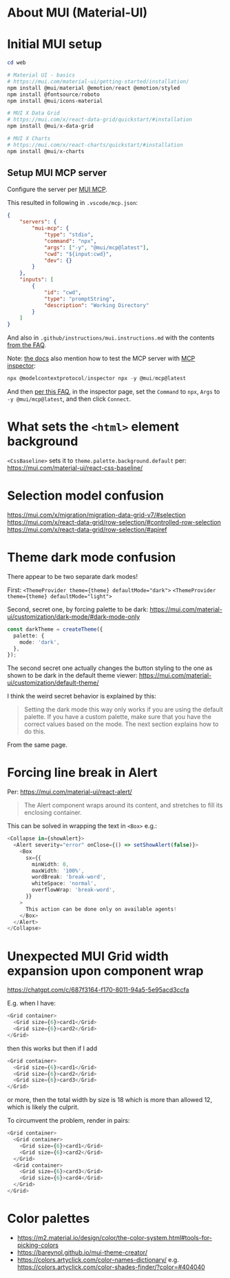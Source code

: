 # About MUI (Material-UI)

# Initial MUI setup

```powershell
cd web

# Material UI - basics
# https://mui.com/material-ui/getting-started/installation/
npm install @mui/material @emotion/react @emotion/styled
npm install @fontsource/roboto
npm install @mui/icons-material

# MUI X Data Grid
# https://mui.com/x/react-data-grid/quickstart/#installation
npm install @mui/x-data-grid

# MUI X Charts
# https://mui.com/x/react-charts/quickstart/#installation
npm install @mui/x-charts
```

## Setup MUI MCP server

Configure the server per [MUI MCP].

This resulted in following in `.vscode/mcp.json`:

```json
{
    "servers": {
        "mui-mcp": {
            "type": "stdio",
            "command": "npx",
            "args": ["-y", "@mui/mcp@latest"],
            "cwd": "${input:cwd}",
            "dev": {}
        }
    },
    "inputs": [
        {
            "id": "cwd",
            "type": "promptString",
            "description": "Working Directory"
        }
    ]
}
```

And also in `.github/instructions/mui.instructions.md` with the contents [from the FAQ][MUI MCP FAQ instructions].

Note: [the docs][MUI MCP] also mention how to test the MCP server with [MCP inspector]:

``` powershell
npx @modelcontextprotocol/inspector npx -y @mui/mcp@latest
```

And then [per this FAQ](https://mui.com/material-ui/getting-started/mcp/#ive-installed-the-mcp-but-there-are-errors-in-connection),
in the inspector page, set the `Command` to `npx`, `Args` to `-y @mui/mcp@latest`, and then click `Connect`.

# What sets the `<html>` element background

`<CssBaseline>` sets it to `theme.palette.background.default` per:
https://mui.com/material-ui/react-css-baseline/

# Selection model confusion

https://mui.com/x/migration/migration-data-grid-v7/#selection
https://mui.com/x/react-data-grid/row-selection/#controlled-row-selection
https://mui.com/x/react-data-grid/row-selection/#apiref

# Theme dark mode confusion

There appear to be two separate dark modes!

First:
`<ThemeProvider theme={theme} defaultMode="dark">`
`<ThemeProvider theme={theme} defaultMode="light">`

Second, secret one, by forcing palette to be dark:
https://mui.com/material-ui/customization/dark-mode/#dark-mode-only

``` typescript
const darkTheme = createTheme({
  palette: {
    mode: 'dark',
  },
});
```

The second secret one actually changes the button styling to the one as shown to be dark in the default theme viewer:
https://mui.com/material-ui/customization/default-theme/

I think the weird secret behavior is explained by this:

> Setting the dark mode this way only works if you are using the default palette. If you have a custom palette,
> make sure that you have the correct values based on the mode. The next section explains how to do this.

From the same page.

# Forcing line break in Alert

Per:
https://mui.com/material-ui/react-alert/

> The Alert component wraps around its content, and stretches to fill its enclosing container.

This can be solved in wrapping the text in `<Box>` e.g.:

```typescript
<Collapse in={showAlert}>
  <Alert severity="error" onClose={() => setShowAlert(false)}>
    <Box
      sx={{
        minWidth: 0,
        maxWidth: '100%',
        wordBreak: 'break-word',
        whiteSpace: 'normal',
        overflowWrap: 'break-word',
      }}
    >
      This action can be done only on available agents!
    </Box>
  </Alert>
</Collapse>
```

# Unexpected MUI Grid width expansion upon component wrap

https://chatgpt.com/c/687f3164-f170-8011-94a5-5e95acd3ccfa

E.g. when I have:

``` typescript
<Grid container>
  <Grid size={6}>card1</Grid>
  <Grid size={6}>card2</Grid>
</Grid>
```

then this works but then if I add

``` typescript
<Grid container>
  <Grid size={6}>card1</Grid>
  <Grid size={6}>card2</Grid>
  <Grid size={6}>card3</Grid>
</Grid>
```

or more, then the total width by size is 18 which is more than allowed 12, which is likely the culprit.

To circumvent the problem, render in pairs:

``` typescript
<Grid container>
  <Grid container>
    <Grid size={6}>card1</Grid>
    <Grid size={6}>card2</Grid>
  </Grid>
  <Grid container>
    <Grid size={6}>card3</Grid>
    <Grid size={6}>card4</Grid>
  </Grid>
</Grid>
```

# Color palettes

- https://m2.material.io/design/color/the-color-system.html#tools-for-picking-colors
- https://bareynol.github.io/mui-theme-creator/
- https://colors.artyclick.com/color-names-dictionary/
  e.g. https://colors.artyclick.com/color-shades-finder/?color=#404040

[MUI MCP]: https://mui.com/material-ui/getting-started/mcp
[MUI MCP FAQ instructions]: https://mui.com/material-ui/getting-started/mcp/#ive-installed-the-mcp-but-it-is-not-being-used-when-i-ask-questions
[MCP inspector]: https://modelcontextprotocol.io/docs/tools/inspector
